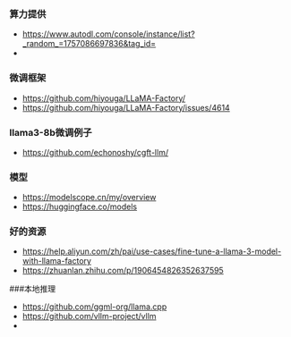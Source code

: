 ### 算力提供
- https://www.autodl.com/console/instance/list?_random_=1757086697836&tag_id=
- 

### 微调框架
- https://github.com/hiyouga/LLaMA-Factory/
- https://github.com/hiyouga/LLaMA-Factory/issues/4614


### llama3-8b微调例子
- https://github.com/echonoshy/cgft-llm/



### 模型
- https://modelscope.cn/my/overview
- https://huggingface.co/models


### 好的资源
- https://help.aliyun.com/zh/pai/use-cases/fine-tune-a-llama-3-model-with-llama-factory
- https://zhuanlan.zhihu.com/p/1906454826352637595


###本地推理
- https://github.com/ggml-org/llama.cpp
- https://github.com/vllm-project/vllm
- 
